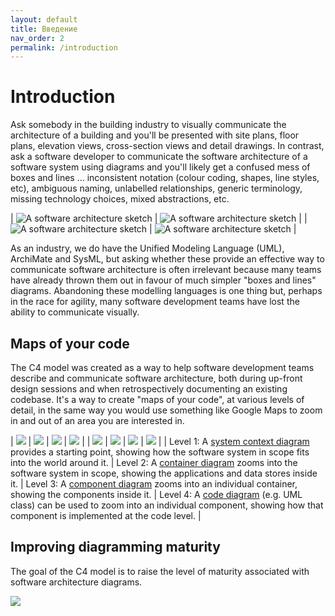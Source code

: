 ```yaml
---
layout: default
title: Введение
nav_order: 2
permalink: /introduction
---
```


# Introduction

Ask somebody in the building industry to visually communicate the architecture of a building and you'll be presented
with site plans, floor plans, elevation views, cross-section views and detail drawings. In contrast, ask a software
developer to communicate the software architecture of a software system using diagrams and you'll likely get a
confused mess of boxes and lines ... inconsistent notation (colour coding, shapes, line styles, etc), ambiguous naming,
unlabelled relationships, generic terminology, missing technology choices, mixed abstractions, etc.

| ![A software architecture sketch](/images/sketch-1.jpg) | ![A software architecture sketch](/images/sketch-2.jpg) |
| ![A software architecture sketch](/images/sketch-3.jpg) | ![A software architecture sketch](/images/sketch-4.jpg) |

As an industry, we do have the Unified Modeling Language (UML), ArchiMate and SysML, but asking whether these provide
an effective way to communicate software architecture is often irrelevant because many teams have already thrown them
out in favour of much simpler "boxes and lines" diagrams. Abandoning these modelling languages is one thing but,
perhaps in the race for agility, many software development teams have lost the ability to communicate visually.

## Maps of your code

The C4 model was created as a way to help software development teams describe and communicate software architecture,
both during up-front design sessions and when retrospectively documenting an existing codebase. It's a way to create
"maps of your code", at various levels of detail, in the same way you would use something like Google Maps to zoom in
and out of an area you are interested in.

| ![](/images/map-4.jpg) | ![](/images/map-3.jpg) | ![](/images/map-2.jpg) | ![](/images/map-1.jpg) |
| ![](https://static.structurizr.com/workspace/36141/diagrams/SystemContext.png) | ![](https://static.structurizr.com/workspace/36141/diagrams/Containers.png) | ![](https://static.structurizr.com/workspace/36141/diagrams/Components.png) | ![](https://static.structurizr.com/workspace/36141/diagrams/MainframeBankingSystemFacade.png) |
| Level 1: A [system context diagram](/diagrams/system-context) provides a starting point, showing how the software system in scope fits into the world around it. | Level 2: A [container diagram](/diagrams/container) zooms into the software system in scope, showing the applications and data stores inside it. | Level 3: A [component diagram](/diagrams/component) zooms into an individual container, showing the components inside it. | Level 4: A [code diagram](/diagrams/code) (e.g. UML class) can be used to zoom into an individual component, showing how that component is implemented at the code level. |

## Improving diagramming maturity

The goal of the C4 model is to raise the level of maturity associated with software architecture diagrams.

![](/images/software-architecture-diagramming-maturity-model.png)

<script type="application/javascript" src="https://code.jquery.com/jquery-3.7.1.slim.min.js"></script>
<script type="application/javascript" src="/assets/c4model.js"></script>